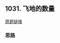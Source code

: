 ## 1031. 飞地的数量

[原题链接](https://leetcode-cn.com/contest/weekly-contest-130/problems/number-of-enclaves/)

### 思路

```python

```